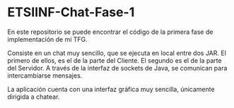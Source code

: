 # ETSIINF-Chat-Fase-1
En este repositorio se puede encontrar el código de la primera fase de implementación de mi TFG.

Consiste en un chat muy sencillo, que se ejecuta en local entre dos JAR. El primero de ellos, es el de la parte del Cliente.
El segundo es el de la parte del Servidor. A través de la interfaz de sockets de Java, se comunican para intercambiarse mensajes.

La aplicación cuenta con una interfaz gráfica muy sencilla, únicamente dirigida a chatear.
